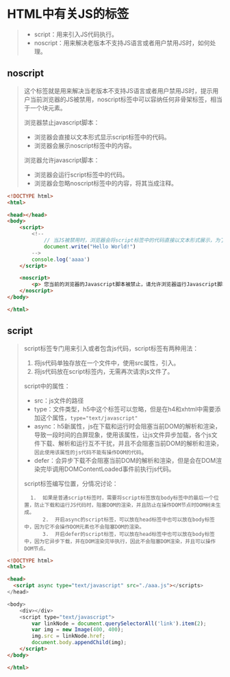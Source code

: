 # HTML中有关JS的标签

> * script：用来引入JS代码执行。
> * noscript：用来解决老版本不支持JS语言或者用户禁用JS时，如何处理。

## noscript

> ​		这个标签就是用来解决当老版本不支持JS语言或者用户禁用JS时，提示用户当前浏览器的JS被禁用，noscript标签中可以容纳任何非骨架标签，相当于一个块元素。
>
>  
>
> 浏览器禁止javascript脚本：
>
> * 浏览器会直接以文本形式显示script标签中的代码。
> * 浏览器会展示noscript标签中的内容。
>
> 浏览器允许javascript脚本：
>
> * 浏览器会运行script标签中的代码。
> * 浏览器会忽略noscript标签中的内容，将其当成注释。

```html
<!DOCTYPE html>
<html>

<head></head>
<body>
    <script>
        <!--
            // 当JS被禁用时，浏览器会将script标签中的代码直接以文本形式展示，为了防止这种情况发生，使用html注释符号将JS代码包裹。
            document.write("Hello World!")
        -->
        console.log('aaaa')
    </script>

    <noscript>
        <p> 您当前的浏览器的Javascript脚本被禁止，请允许浏览器运行Javascript脚本</p>
    </noscript>
</body>

</html>
```



## script

> script标签专门用来引入或者包含js代码，script标签有两种用法：
>
> 1. 将js代码单独存放在一个文件中，使用src属性，引入。
> 2. 将js代码放在script标签内，无需再次请求js文件了。
>
> 
>
> script中的属性：
>
> * src：js文件的路径
> * type：文件类型，h5中这个标签可以忽略，但是在h4和xhtml中需要添加这个属性，`type="text/javascript"`
> * async：h5新属性，js在下载和运行时会阻塞当前DOM的解析和渲染，导致一段时间的白屏现象，使用该属性，让js文件异步加载，各个js文件下载、解析和运行互不干扰，并且不会阻塞当前DOM的解析和渲染，`因此使用该属性的js代码不能有操作DOM的代码`。
> * defer：会异步下载不会阻塞当前DOM的解析和渲染，但是会在DOM渲染完毕调用DOMContentLoaded事件前执行js代码。
>
> script标签编写位置，分情况讨论：
>
> 		1.  如果是普通script标签时，需要将script标签放在body标签中的最后一个位置，防止下载和运行JS代码时，阻塞DOM的渲染，并且防止在操作DOM节点时DOM树未生成。
>   		2.  开启async的script标签，可以放在head标签中也可以放在body标签中，因为它不会操作DOM元素也不会阻塞DOM的渲染。
>   		3.  开启defer的script标签，可以放在head标签中也可以放在body标签中，因为它异步下载，并在DOM渲染完毕执行，因此不会阻塞DOM渲染，并且可以操作DOM节点。

```html
<!DOCTYPE html>
<html>

<head>
  <script async type="text/javascript" src="./aaa.js"></scripts>
</head>

<body>
    <div></div>
    <script type="text/javascript">
        var linkNode = document.querySelectorAll('link').item(2);
        var img = new Image(400, 400);
        img.src = linkNode.href;
        document.body.appendChild(img);
    </script>
</body>

</html>
```

